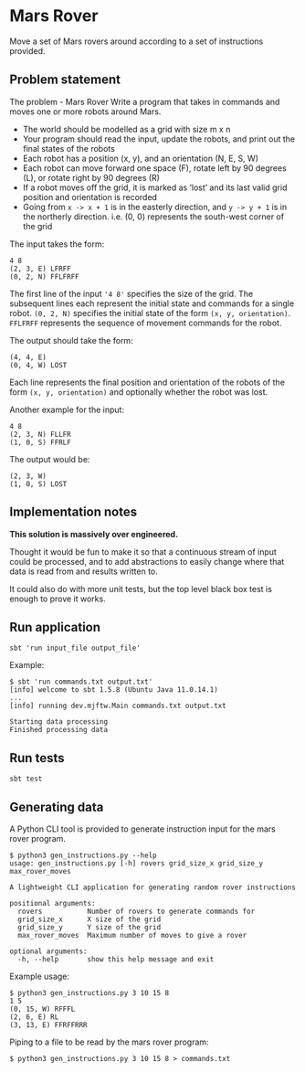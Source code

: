 # Mars Rover

Move a set of Mars rovers around according to a set of instructions provided.

## Problem statement

The problem - Mars Rover
Write a program that takes in commands and moves one or more robots around
Mars.

* The world should be modelled as a grid with size m x n
* Your program should read the input, update the robots, and print out the final states
of the robots
* Each robot has a position (x, y), and an orientation (N, E, S, W)
* Each robot can move forward one space (F), rotate left by 90 degrees (L), or rotate
right by 90 degrees (R)
* If a robot moves off the grid, it is marked as ‘lost’ and its last valid grid position and
orientation is recorded
* Going from `x -> x + 1` is in the easterly direction, and `y -> y + 1` is in the northerly
direction. i.e. (0, 0) represents the south-west corner of the grid

The input takes the form:

```
4 8
(2, 3, E) LFRFF
(0, 2, N) FFLFRFF
```

The first line of the input `'4 8'` specifies the size of the grid. The subsequent lines each
represent the initial state and commands for a single robot. `(0, 2, N)` specifies the initial state
of the form `(x, y, orientation)`. `FFLFRFF` represents the sequence of movement commands
for the robot.

The output should take the form:

```
(4, 4, E)
(0, 4, W) LOST
```

Each line represents the final position and orientation of the robots of the form `(x, y,
orientation)` and optionally whether the robot was lost.

Another example for the input:

```
4 8
(2, 3, N) FLLFR
(1, 0, S) FFRLF
```

The output would be:

```
(2, 3, W)
(1, 0, S) LOST
```

## Implementation notes

**This solution is massively over engineered.**

Thought it would be fun to make it so that a continuous stream of input could be processed, and
to add abstractions to easily change where that data is read from and results written to.

It could also do with more unit tests, but the top level black box test is enough to prove it works.

## Run application

```shell
sbt 'run input_file output_file'
```

Example:

```shell
$ sbt 'run commands.txt output.txt'
[info] welcome to sbt 1.5.8 (Ubuntu Java 11.0.14.1)
...
[info] running dev.mjftw.Main commands.txt output.txt

Starting data processing
Finished processing data

```

## Run tests

```shell
sbt test
```

## Generating data

A Python CLI tool is provided to generate instruction input for the mars rover program.

```shell
$ python3 gen_instructions.py --help
usage: gen_instructions.py [-h] rovers grid_size_x grid_size_y max_rover_moves

A lightweight CLI application for generating random rover instructions

positional arguments:
  rovers           Number of rovers to generate commands for
  grid_size_x      X size of the grid
  grid_size_y      Y size of the grid
  max_rover_moves  Maximum number of moves to give a rover

optional arguments:
  -h, --help       show this help message and exit
```

Example usage:

```shell
$ python3 gen_instructions.py 3 10 15 8
1 5
(0, 15, W) RFFFL
(2, 6, E) RL
(3, 13, E) FFRFFRRR
```

Piping to a file to be read by the mars rover program:

```shell
$ python3 gen_instructions.py 3 10 15 8 > commands.txt
```

